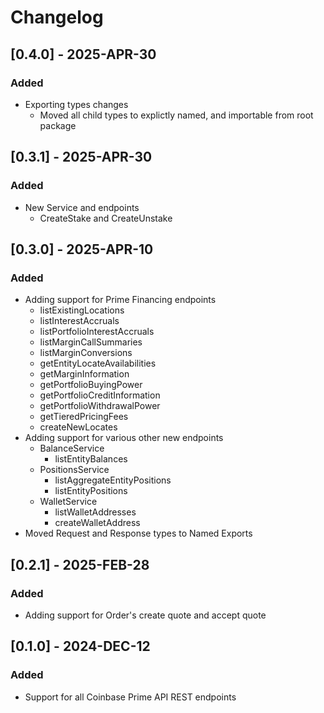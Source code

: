 # Changelog

## [0.4.0] - 2025-APR-30

### Added

- Exporting types changes
  - Moved all child types to explictly named, and importable from root package

## [0.3.1] - 2025-APR-30

### Added

- New Service and endpoints
  - CreateStake and CreateUnstake

## [0.3.0] - 2025-APR-10

### Added

- Adding support for Prime Financing endpoints
  - listExistingLocations
  - listInterestAccruals
  - listPortfolioInterestAccruals
  - listMarginCallSummaries
  - listMarginConversions
  - getEntityLocateAvailabilities
  - getMarginInformation
  - getPortfolioBuyingPower
  - getPortfolioCreditInformation
  - getPortfolioWithdrawalPower
  - getTieredPricingFees
  - createNewLocates
- Adding support for various other new endpoints
  - BalanceService
    - listEntityBalances
  - PositionsService
    - listAggregateEntityPositions
    - listEntityPositions
  - WalletService
    - listWalletAddresses
    - createWalletAddress
- Moved Request and Response types to Named Exports


## [0.2.1] - 2025-FEB-28

### Added

- Adding support for Order's create quote and accept quote


## [0.1.0] - 2024-DEC-12

### Added

- Support for all Coinbase Prime API REST endpoints
